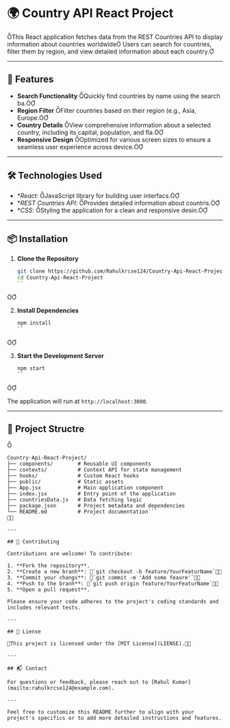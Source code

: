 # 🌍 Country API React Project
This React application fetches data from the REST Countries API to display information about countries worldwide Users can search for countries, filter them by region, and view detailed information about each country.

---

## 🚀 Features

- **Search Functionality** Quickly find countries by name using the search ba.
- **Region Filter** Filter countries based on their region (e.g., Asia, Europe.
- **Country Details** View comprehensive information about a selected country, including its capital, population, and fla.
- **Responsive Design** Optimized for various screen sizes to ensure a seamless user experience across device.

---

## 🛠️ Technologies Used

- **React*: JavaScript library for building user interfacs.
- **REST Countries API*: Provides detailed information about countris.
- **CSS*: Styling the application for a clean and responsive desin.

---

## 📦 Installation

1. **Clone the Repository**

   ```bash
   git clone https://github.com/Rahulkrcse124/Country-Api-React-Project.git
   cd Country-Api-React-Project
   ``


2. **Install Dependencies**

   ```bash
   npm install
   ``


3. **Start the Development Server**

   ```bash
   npm start
   ``


   The application will run at `http://localhost:3000`.

---

## 📁 Project Structre


```plaintext
Country-Api-React-Project/
├── components/        # Reusable UI components
├── contexts/          # Context API for state management
├── hooks/             # Custom React hooks
├── public/            # Static assets
├── App.jsx            # Main application component
├── index.jsx          # Entry point of the application
├── countriesData.js   # Data fetching logic
├── package.json       # Project metadata and dependencies
└── README.md          # Project documentation```


---

## 🤝 Contributing

Contributions are welcome! To contribute:

1. **Fork the repository**.
2. **Create a new branh**: `git checkout -b feature/YourFeaturName`
3. **Commit your changs**: `git commit -m 'Add some feaure'`
4. **Push to the branh**: `git push origin feature/YourFeaturName`
5. **Open a pull request**.

Please ensure your code adheres to the project's coding standards and includes relevant tests.

---

## 📄 Liense

This project is licensed under the [MIT License](LIENSE).

---

## 📬 Contact

For questions or feedback, please reach out to [Rahul Kumar](mailto:rahulkrcse124@example.com).

---

Feel free to customize this README further to align with your project's specifics or to add more detailed instructions and features. 
